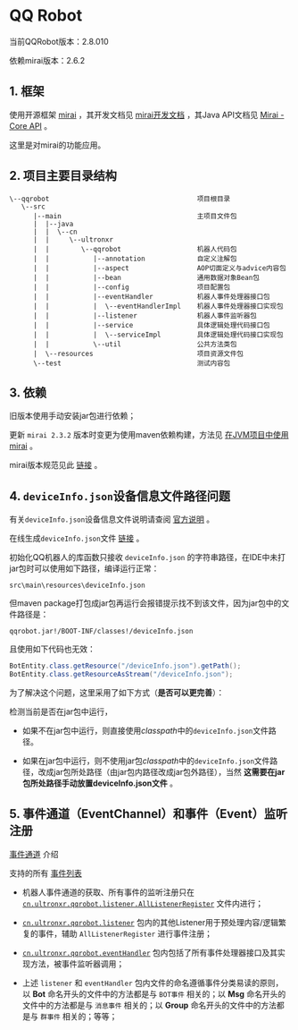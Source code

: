 # QQ Robot

当前QQRobot版本：2.8.010

依赖mirai版本：2.6.2

## 1. 框架

使用开源框架 [mirai](https://github.com/mamoe/mirai) ，其开发文档见 [mirai开发文档](https://github.com/mamoe/mirai/blob/dev/docs/README.md) ，其Java API文档见 [Mirai - Core API](https://github.com/mamoe/mirai/blob/dev/docs/CoreAPI.md) 。

这里是对mirai的功能应用。

## 2. 项目主要目录结构

```text
\--qqrobot                                     项目根目录
   \--src
      |--main                                  主项目文件包
      |  |--java
      |  |  \--cn
      |  |     \--ultronxr
      |  |        \--qqrobot                   机器人代码包
      |  |           |--annotation             自定义注解包
      |  |           |--aspect                 AOP切面定义与advice内容包
      |  |           |--bean                   通用数据对象Bean包
      |  |           |--config                 项目配置包
      |  |           |--eventHandler           机器人事件处理器接口包
      |  |           |  \--eventHandlerImpl    机器人事件处理器接口实现包
      |  |           |--listener               机器人事件监听器包
      |  |           |--service                具体逻辑处理代码接口包
      |  |           |  \--serviceImpl         具体逻辑处理代码接口实现包
      |  |           \--util                   公共方法类包
      |  \--resources                          项目资源文件包
      \--test                                  测试内容包
```

## 3. 依赖

旧版本使用手动安装jar包进行依赖；

更新 `mirai 2.3.2` 版本时变更为使用maven依赖构建，方法见 [在JVM项目中使用mirai](https://github.com/mamoe/mirai/blob/dev/docs/ConfiguringProjects.md) 。

mirai版本规范见此 [链接](https://github.com/mamoe/mirai/blob/dev/docs/Evolution.md#%E7%89%88%E6%9C%AC%E8%A7%84%E8%8C%83) 。

## 4. `deviceInfo.json`设备信息文件路径问题

有关`deviceInfo.json`设备信息文件说明请查阅 [官方说明](https://github.com/mamoe/mirai/blob/dev/docs/Bots.md#%E8%AE%BE%E5%A4%87%E4%BF%A1%E6%81%AF) 。

在线生成`deviceInfo.json`文件 [链接](https://ryoii.github.io/mirai-devicejs-generator/) 。

初始化QQ机器人的库函数只接收 `deviceInfo.json` 的字符串路径，在IDE中未打jar包时可以使用如下路径，编译运行正常：

```text
src\main\resources\deviceInfo.json
```

但maven package打包成jar包再运行会报错提示找不到该文件，因为jar包中的文件路径是：

```text
qqrobot.jar!/BOOT-INF/classes!/deviceInfo.json
```

且使用如下代码也无效：

```java
BotEntity.class.getResource("/deviceInfo.json").getPath();
BotEntity.class.getResourceAsStream("/deviceInfo.json");
```


为了解决这个问题，这里采用了如下方式（**是否可以更完善**）：

检测当前是否在jar包中运行，

+ 如果不在jar包中运行，则直接使用*classpath*中的`deviceInfo.json`文件路径。

+ 如果在jar包中运行，则不使用jar包*classpath*中的`deviceInfo.json`文件路径，改成jar包所处路径（由jar包内路径改成jar包外路径），当然 **这需要在jar包所处路径手动放置deviceInfo.json文件** 。

## 5. 事件通道（EventChannel）和事件（Event）监听注册

[事件通道](https://github.com/mamoe/mirai/blob/dev/docs/Events.md#%E4%BA%8B%E4%BB%B6%E9%80%9A%E9%81%93) 介绍

支持的所有 [事件列表](https://github.com/mamoe/mirai/blob/dev/mirai-core-api/src/commonMain/kotlin/event/events/README.md)

+ 机器人事件通道的获取、所有事件的监听注册只在 [`cn.ultronxr.qqrobot.listener.AllListenerRegister`](src/main/java/cn/ultronxr/qqrobot/listener/AllListenerRegister.java) 文件内进行；

+ [`cn.ultronxr.qqrobot.listener`](src/main/java/cn/ultronxr/qqrobot/listener) 包内的其他Listener用于预处理内容/逻辑繁复的事件，辅助 `AllListenerRegister` 进行事件注册；

+ [`cn.ultronxr.qqrobot.eventHandler`](src/main/java/cn/ultronxr/qqrobot/eventHandler) 包内包括了所有事件处理器接口及其实现方法，被事件监听器调用；

+ 上述 `listener` 和 `eventHandler` 包内文件的命名遵循事件分类易读的原则，以 **Bot** 命名开头的文件中的方法都是与 `BOT事件` 相关的；以 **Msg** 命名开头的文件中的方法都是与 `消息事件` 相关的；以 **Group** 命名开头的文件中的方法都是与 `群事件` 相关的；等等；

